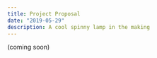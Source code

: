 ```yaml
---
title: Project Proposal
date: "2019-05-29"
description: A cool spinny lamp in the making
---
```


(coming soon)